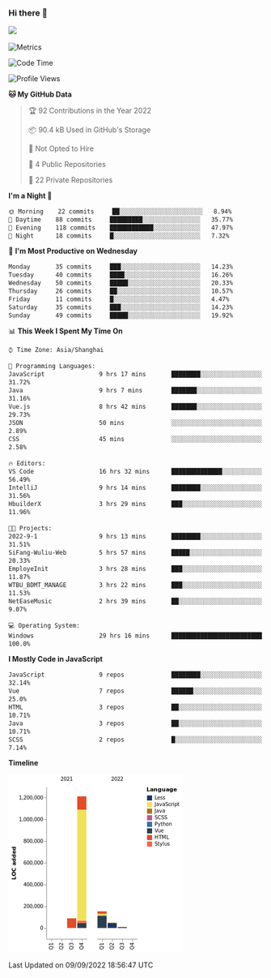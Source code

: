 ### Hi there 👋
![](https://github-readme-stats.vercel.app/api?username=Jamartin-create)

![Metrics](https://metrics.lecoq.io/Jamartin-create?template=classic&base.activity=0&base.community=0&base.repositories=0&isocalendar=1&calendar=1&languages=1&base=header%2C%20activity%2C%20community%2C%20repositories%2C%20metadata&base.indepth=false&base.hireable=false&isocalendar=false&isocalendar.duration=full-year&languages=false&languages.limit=8&languages.threshold=0%25&languages.other=false&languages.colors=github&languages.sections=most-used&languages.indepth=false&languages.analysis.timeout=15&languages.categories=markup%2C%20programming&languages.recent.categories=markup%2C%20programming&languages.recent.load=300&languages.recent.days=14&calendar=false&calendar.limit=1&config.timezone=Asia%2FShanghai)

<!--START_SECTION:waka-->
![Code Time](http://img.shields.io/badge/Code%20Time-100%20hrs%2048%20mins-blue)

![Profile Views](http://img.shields.io/badge/Profile%20Views-31-blue)

**🐱 My GitHub Data** 

> 🏆 92 Contributions in the Year 2022
 > 
> 📦 90.4 kB Used in GitHub's Storage 
 > 
> 🚫 Not Opted to Hire
 > 
> 📜 4 Public Repositories 
 > 
> 🔑 22 Private Repositories  
 > 
**I'm a Night 🦉** 

```text
🌞 Morning    22 commits     ██░░░░░░░░░░░░░░░░░░░░░░░   8.94% 
🌆 Daytime    88 commits     █████████░░░░░░░░░░░░░░░░   35.77% 
🌃 Evening    118 commits    ████████████░░░░░░░░░░░░░   47.97% 
🌙 Night      18 commits     █░░░░░░░░░░░░░░░░░░░░░░░░   7.32%

```
📅 **I'm Most Productive on Wednesday** 

```text
Monday       35 commits     ███░░░░░░░░░░░░░░░░░░░░░░   14.23% 
Tuesday      40 commits     ████░░░░░░░░░░░░░░░░░░░░░   16.26% 
Wednesday    50 commits     █████░░░░░░░░░░░░░░░░░░░░   20.33% 
Thursday     26 commits     ██░░░░░░░░░░░░░░░░░░░░░░░   10.57% 
Friday       11 commits     █░░░░░░░░░░░░░░░░░░░░░░░░   4.47% 
Saturday     35 commits     ███░░░░░░░░░░░░░░░░░░░░░░   14.23% 
Sunday       49 commits     █████░░░░░░░░░░░░░░░░░░░░   19.92%

```


📊 **This Week I Spent My Time On** 

```text
⌚︎ Time Zone: Asia/Shanghai

💬 Programming Languages: 
JavaScript               9 hrs 17 mins       ████████░░░░░░░░░░░░░░░░░   31.72% 
Java                     9 hrs 7 mins        ███████░░░░░░░░░░░░░░░░░░   31.16% 
Vue.js                   8 hrs 42 mins       ███████░░░░░░░░░░░░░░░░░░   29.73% 
JSON                     50 mins             ░░░░░░░░░░░░░░░░░░░░░░░░░   2.89% 
CSS                      45 mins             ░░░░░░░░░░░░░░░░░░░░░░░░░   2.58%

🔥 Editors: 
VS Code                  16 hrs 32 mins      ██████████████░░░░░░░░░░░   56.49% 
IntelliJ                 9 hrs 14 mins       ████████░░░░░░░░░░░░░░░░░   31.56% 
HbuilderX                3 hrs 29 mins       ███░░░░░░░░░░░░░░░░░░░░░░   11.96%

🐱‍💻 Projects: 
2022-9-1                 9 hrs 13 mins       ████████░░░░░░░░░░░░░░░░░   31.51% 
SiFang-Wuliu-Web         5 hrs 57 mins       █████░░░░░░░░░░░░░░░░░░░░   20.33% 
EmployeInit              3 hrs 28 mins       ███░░░░░░░░░░░░░░░░░░░░░░   11.87% 
WTBU_BDMT_MANAGE         3 hrs 22 mins       ███░░░░░░░░░░░░░░░░░░░░░░   11.53% 
NetEaseMusic             2 hrs 39 mins       ██░░░░░░░░░░░░░░░░░░░░░░░   9.07%

💻 Operating System: 
Windows                  29 hrs 16 mins      █████████████████████████   100.0%

```

**I Mostly Code in JavaScript** 

```text
JavaScript               9 repos             ████████░░░░░░░░░░░░░░░░░   32.14% 
Vue                      7 repos             ██████░░░░░░░░░░░░░░░░░░░   25.0% 
HTML                     3 repos             ██░░░░░░░░░░░░░░░░░░░░░░░   10.71% 
Java                     3 repos             ██░░░░░░░░░░░░░░░░░░░░░░░   10.71% 
SCSS                     2 repos             █░░░░░░░░░░░░░░░░░░░░░░░░   7.14%

```


**Timeline**

![Chart not found](https://raw.githubusercontent.com/Jamartin-create/Jamartin-create/master/charts/bar_graph.png) 


 Last Updated on 09/09/2022 18:56:47 UTC
<!--END_SECTION:waka-->
